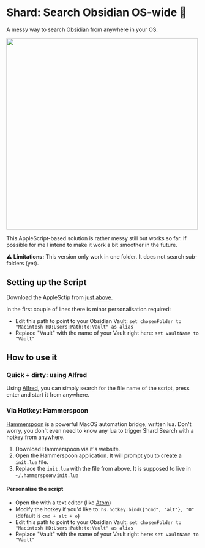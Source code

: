 # Shard: Search Obsidian OS-wide 🔎
A messy way to search [Obsidian](obsidian.md) from anywhere in your OS. 

<img src="https://i.imgur.com/ENbE2ER.png" width="500">

This AppleScript-based solution is rather messy still but works so far. If possible for me I intend to make it work a bit smoother in the future.

⚠️ **Limitations:** This version only work in one folder. It does not search sub-folders (yet).

## Setting up the Script
Download the AppleSctip from [just above](https://github.com/selfire1/shard/blob/main/search.scpt).

In the first couple of lines there is minor personalisation required:
* Edit this path to point to your Obsidian Vault: `set chosenFolder to "Macintosh HD:Users:Path:to:Vault" as alias`
* Replace "Vault" with the name of your Vault right here: `set vaultName to "Vault"`

## How to use it
### Quick + dirty: using Alfred
Using [Alfred](https://www.alfredapp.com/), you can simply search for the file name of the script, press enter and start it from anywhere.

### Via Hotkey: Hammerspoon
[Hammerspoon](https://www.hammerspoon.org/) is a powerful MacOS automation bridge, written lua. Don't worry, you don't even need to know any lua to trigger Shard Search with a hotkey from anywhere.

1. Download Hammerspoon via it's website.
2. Open the Hammerspoon application. It will prompt you to create a `init.lua` file.
3. Replace the `init.lua` with the file from above. It is supposed to live in `~/.hammerspoon/init.lua`

#### Personalise the script
* Open the  with a text editor (like [Atom](https://atom.io/))
* Modify the hotkey if you'd like to: `hs.hotkey.bind({"cmd", "alt"}, "O"` (default is `cmd + alt + o`)
* Edit this path to point to your Obsidian Vault: `set chosenFolder to "Macintosh HD:Users:Path:to:Vault" as alias`
* Replace "Vault" with the name of your Vault right here: `set vaultName to "Vault"`
